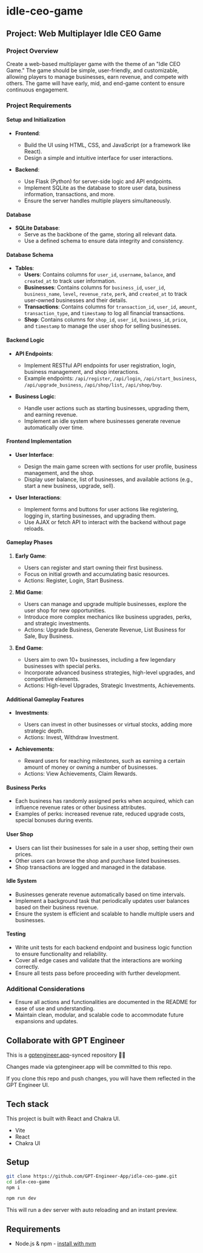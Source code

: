# idle-ceo-game

## Project: Web Multiplayer Idle CEO Game

### Project Overview

Create a web-based multiplayer game with the theme of an "Idle CEO Game." The game should be simple, user-friendly, and customizable, allowing players to manage businesses, earn revenue, and compete with others. The game will have early, mid, and end-game content to ensure continuous engagement.

### Project Requirements

#### Setup and Initialization

- **Frontend**:
  - Build the UI using HTML, CSS, and JavaScript (or a framework like React).
  - Design a simple and intuitive interface for user interactions.

- **Backend**:
  - Use Flask (Python) for server-side logic and API endpoints.
  - Implement SQLite as the database to store user data, business information, transactions, and more.
  - Ensure the server handles multiple players simultaneously.

#### Database

- **SQLite Database**:
  - Serve as the backbone of the game, storing all relevant data.
  - Use a defined schema to ensure data integrity and consistency.

#### Database Schema

- **Tables**:
  - **Users**: Contains columns for `user_id`, `username`, `balance`, and `created_at` to track user information.
  - **Businesses**: Contains columns for `business_id`, `user_id`, `business_name`, `level`, `revenue_rate`, `perk`, and `created_at` to track user-owned businesses and their details.
  - **Transactions**: Contains columns for `transaction_id`, `user_id`, `amount`, `transaction_type`, and `timestamp` to log all financial transactions.
  - **Shop**: Contains columns for `shop_id`, `user_id`, `business_id`, `price`, and `timestamp` to manage the user shop for selling businesses.

#### Backend Logic

- **API Endpoints**:
  - Implement RESTful API endpoints for user registration, login, business management, and shop interactions.
  - Example endpoints: `/api/register`, `/api/login`, `/api/start_business`, `/api/upgrade_business`, `/api/shop/list`, `/api/shop/buy`.

- **Business Logic**:
  - Handle user actions such as starting businesses, upgrading them, and earning revenue.
  - Implement an idle system where businesses generate revenue automatically over time.

#### Frontend Implementation

- **User Interface**:
  - Design the main game screen with sections for user profile, business management, and the shop.
  - Display user balance, list of businesses, and available actions (e.g., start a new business, upgrade, sell).

- **User Interactions**:
  - Implement forms and buttons for user actions like registering, logging in, starting businesses, and upgrading them.
  - Use AJAX or fetch API to interact with the backend without page reloads.

#### Gameplay Phases

1. **Early Game**:
   - Users can register and start owning their first business.
   - Focus on initial growth and accumulating basic resources.
   - Actions: Register, Login, Start Business.

2. **Mid Game**:
   - Users can manage and upgrade multiple businesses, explore the user shop for new opportunities.
   - Introduce more complex mechanics like business upgrades, perks, and strategic investments.
   - Actions: Upgrade Business, Generate Revenue, List Business for Sale, Buy Business.

3. **End Game**:
   - Users aim to own 10+ businesses, including a few legendary businesses with special perks.
   - Incorporate advanced business strategies, high-level upgrades, and competitive elements.
   - Actions: High-level Upgrades, Strategic Investments, Achievements.

#### Additional Gameplay Features

- **Investments**:
  - Users can invest in other businesses or virtual stocks, adding more strategic depth.
  - Actions: Invest, Withdraw Investment.

- **Achievements**:
  - Reward users for reaching milestones, such as earning a certain amount of money or owning a number of businesses.
  - Actions: View Achievements, Claim Rewards.

#### Business Perks

- Each business has randomly assigned perks when acquired, which can influence revenue rates or other business attributes.
- Examples of perks: increased revenue rate, reduced upgrade costs, special bonuses during events.

#### User Shop

- Users can list their businesses for sale in a user shop, setting their own prices.
- Other users can browse the shop and purchase listed businesses.
- Shop transactions are logged and managed in the database.

#### Idle System

- Businesses generate revenue automatically based on time intervals.
- Implement a background task that periodically updates user balances based on their business revenue.
- Ensure the system is efficient and scalable to handle multiple users and businesses.

#### Testing

- Write unit tests for each backend endpoint and business logic function to ensure functionality and reliability.
- Cover all edge cases and validate that the interactions are working correctly.
- Ensure all tests pass before proceeding with further development.

### Additional Considerations

- Ensure all actions and functionalities are documented in the README for ease of use and understanding.
- Maintain clean, modular, and scalable code to accommodate future expansions and updates.


## Collaborate with GPT Engineer

This is a [gptengineer.app](https://gptengineer.app)-synced repository 🌟🤖

Changes made via gptengineer.app will be committed to this repo.

If you clone this repo and push changes, you will have them reflected in the GPT Engineer UI.

## Tech stack

This project is built with React and Chakra UI.

- Vite
- React
- Chakra UI

## Setup

```sh
git clone https://github.com/GPT-Engineer-App/idle-ceo-game.git
cd idle-ceo-game
npm i
```

```sh
npm run dev
```

This will run a dev server with auto reloading and an instant preview.

## Requirements

- Node.js & npm - [install with nvm](https://github.com/nvm-sh/nvm#installing-and-updating)
